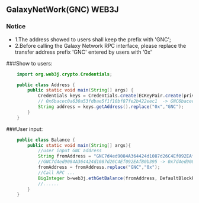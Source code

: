 ## GalaxyNetWork(GNC) WEB3J

### Notice
* 1.The address showed to users shall keep the prefix with 'GNC';
* 2.Before calling the Galaxy Network RPC interface, please replace the transfer address prefix 'GNC' entered by users with '0x'

###Show to users:
```java
    import org.web3j.crypto.Credentials;

    public class Address {
        public static void main(String[] args) {
            Credentials keys = Credentials.create(ECKeyPair.create(privateKeyInDec));
            // 0x6bacec0a630a53fdbae5f1f10bf87fe2b422eec1  -> GNC6bacec0a630a53fdbae5f1f10bf87fe2b422eec1
            String address = keys.getAddress().replace("0x","GNC");
        }
    }
```

###User input:
```java
    public class Balance {
        public static void main(String[] args){
            //user input GNC address
            String fromAddress = "GNC7d4ed9084A364424d1087d26C4Ef092EAfB0b395";
            //GNC7d4ed9084A364424d1087d26C4Ef092EAfB0b395 -> 0x7d4ed9084A364424d1087d26C4Ef092EAfB0b395
            fromAddress = fromAddress.replace("GNC","0x");
            //Call RPC ...
            BigInteger b=web3j.ethGetBalance(fromAddress, DefaultBlockParameterName.LATEST).send().getBalance();
            //......
        }
    }
 
```